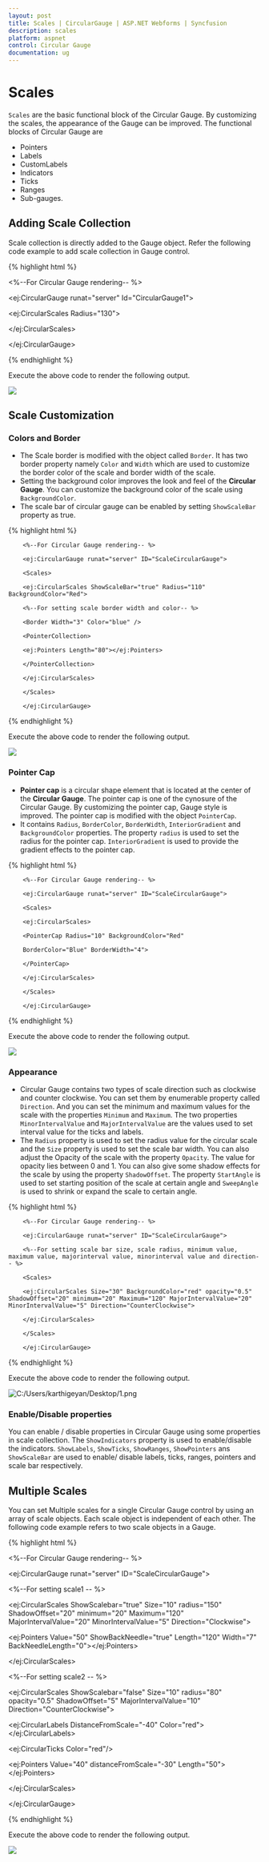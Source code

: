 ```yaml
---
layout: post
title: Scales | CircularGauge | ASP.NET Webforms | Syncfusion
description: scales
platform: aspnet
control: Circular Gauge
documentation: ug
---
```


# Scales

`Scales` are the basic functional block of the Circular Gauge. By customizing the scales, the appearance of the Gauge can be improved. The functional blocks of Circular Gauge are 

* Pointers
* Labels
* CustomLabels
* Indicators
* Ticks
* Ranges
* Sub-gauges.



## Adding Scale Collection

Scale collection is directly added to the Gauge object. Refer the following code example to add scale collection in Gauge control.


{% highlight html %}

<%--For Circular Gauge rendering-- %>

<ej:CircularGauge runat="server" Id="CircularGauge1">

<Scales>

<ej:CircularScales  Radius="130">

</ej:CircularScales>

</Scales>

</ej:CircularGauge>

{% endhighlight %}

Execute the above code to render the following output.

 ![](Scales_images/Scales_img1.png)

## Scale Customization

### Colors and Border

* The Scale border is modified with the object called `Border`. It has two border property namely `Color` and `Width` which are used to customize the border color of the scale and border width of the scale. 
* Setting the background color improves the look and feel of the **Circular Gauge**. You can customize the background color of the scale using `BackgroundColor`. 
* The scale bar of circular gauge can be enabled by setting `ShowScaleBar` property as true.

{% highlight html %}

        <%--For Circular Gauge rendering-- %>

        <ej:CircularGauge runat="server" ID="ScaleCircularGauge">

        <Scales>

        <ej:CircularScales ShowScaleBar="true" Radius="110" BackgroundColor="Red">

        <%--For setting scale border width and color-- %>

        <Border Width="3" Color="blue" />

        <PointerCollection>

        <ej:Pointers Length="80"></ej:Pointers>

        </PointerCollection>

        </ej:CircularScales>

        </Scales>

        </ej:CircularGauge>

{% endhighlight %}

Execute the above code to render the following output.



 ![](Scales_images/Scales_img2.png)


### Pointer Cap

* **Pointer cap** is a circular shape element that is located at the center of the **Circular Gauge**. The pointer cap is one of the cynosure of the Circular Gauge. By customizing the pointer cap, Gauge style is improved. The pointer cap is modified with the object `PointerCap`. 
* It contains `Radius`, `BorderColor`, `BorderWidth`, `InteriorGradient` and `BackgroundColor` properties. The property `radius` is used to set the radius for the pointer cap. `InteriorGradient` is used to provide the gradient effects to the pointer cap.

{% highlight html %}

        <%--For Circular Gauge rendering-- %>

        <ej:CircularGauge runat="server" ID="ScaleCircularGauge">

        <Scales>

        <ej:CircularScales>

        <PointerCap Radius="10" BackgroundColor="Red"

        BorderColor="Blue" BorderWidth="4">

        </PointerCap>

        </ej:CircularScales>

        </Scales>

        </ej:CircularGauge>

{% endhighlight %}

Execute the above code to render the following output.

 ![](Scales_images/Scales_img3.png) 



### Appearance

* Circular Gauge contains two types of scale direction such as clockwise and counter clockwise. You can set them by enumerable property called `Direction`. And you can set the minimum and maximum values for the scale with the properties `Minimum` and `Maximum`. The two properties `MinorIntervalValue` and `MajorIntervalValue` are the values used to set interval value for the ticks and labels. 
* The `Radius` property is used to set the radius value for the circular scale and the `Size` property is used to set the scale bar width. You can also adjust the Opacity of the scale with the property `Opacity`. The value for opacity lies between 0 and 1. You can also give some shadow effects for the scale by using the property `ShadowOffset`. The property `StartAngle` is used to set starting position of the scale at certain angle and `SweepAngle` is used to shrink or expand the scale to certain angle. 


{% highlight html %}




        <%--For Circular Gauge rendering-- %>

        <ej:CircularGauge runat="server" ID="ScaleCircularGauge">

        <%--For setting scale bar size, scale radius, minimum value, maximum value, majorinterval value, minorinterval value and direction-- %>

        <Scales>

        <ej:CircularScales Size="30" BackgroundColor="red" opacity="0.5" ShadowOffset="20" minimum="20" Maximum="120" MajorIntervalValue="20" MinorIntervalValue="5" Direction="CounterClockwise">

        </ej:CircularScales>

        </Scales>

        </ej:CircularGauge>

{% endhighlight %}

Execute the above code to render the following output.

 ![C:/Users/karthigeyan/Desktop/1.png](Scales_images/Scales_img4.png)





### Enable/Disable properties

You can enable / disable properties in Circular Gauge using some properties in scale collection. The `ShowIndicators` property is used to enable/disable the indicators. `ShowLabels`, `ShowTicks`, `ShowRanges`, `ShowPointers` ans `ShowScaleBar` are used to enable/ disable labels, ticks, ranges, pointers and scale bar respectively. 



## Multiple Scales

You can set Multiple scales for a single Circular Gauge control by using an array of scale objects. Each scale object is independent of each other. The following code example refers to two scale objects in a Gauge.


{% highlight html %}




<%--For Circular Gauge rendering-- %>

<ej:CircularGauge runat="server" ID="ScaleCircularGauge">

<Scales>

<%--For setting scale1 -- %>

<ej:CircularScales ShowScalebar="true" Size="10" radius="150" ShadowOffset="20" minimum="20" Maximum="120" MajorIntervalValue="20" MinorIntervalValue="5" Direction="Clockwise">

<PointerCollection>

<ej:Pointers Value="50" ShowBackNeedle="true" Length="120" Width="7" BackNeedleLength="0"></ej:Pointers>

</PointerCollection>

</ej:CircularScales>

<%--For setting scale2 -- %>



<ej:CircularScales ShowScalebar="false" Size="10" radius="80" opacity="0.5" ShadowOffset="5" MajorIntervalValue="10"  Direction="CounterClockwise">

<labelCollection>

<ej:CircularLabels DistanceFromScale="-40" Color="red"></ej:CircularLabels>

</labelCollection>

<TickCollection>

<ej:CircularTicks Color="red"/>

</TickCollection>

<PointerCollection>

<ej:Pointers Value="40" distanceFromScale="-30" Length="50"></ej:Pointers>

</PointerCollection>

</ej:CircularScales>

</Scales>

</ej:CircularGauge>


{% endhighlight %}




Execute the above code to render the following output.

 ![](Scales_images/Scales_img5.png)





